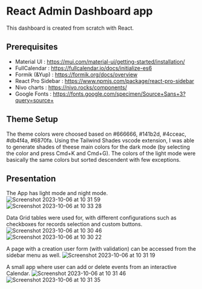 # React Admin Dashboard app
This dashboard is created from scratch with React.

## Prerequisites
* Material UI : https://mui.com/material-ui/getting-started/installation/
* FullCalendar : https://fullcalendar.io/docs/initialize-es6
* Formik (&Yup) : https://formik.org/docs/overview
* React Pro Sidebar : https://www.npmjs.com/package/react-pro-sidebar
* Nivo charts : https://nivo.rocks/components/
* Google Fonts : https://fonts.google.com/specimen/Source+Sans+3?query=source+

## Theme Setup
The theme colors were choosed based on #666666, #141b2d, #4cceac, #db4f4a, #6870fa. Using the Tailwind Shades vscode extension,
I was able to generate shades of theese main colors for the dark mode (by selecting the color and press Cmd+K and Cmd+G). The colors of the light mode were basically the same colors but sorted descendent with few exceptions.

## Presentation
The App has light mode and night mode. 
![Screenshot 2023-10-06 at 10 31 59](https://github.com/ciubiadi/React-Admin-Dashboard/assets/46215033/2fa372b8-fe2d-4c3a-a1bb-24fb3d117c22)
![Screenshot 2023-10-06 at 10 33 28](https://github.com/ciubiadi/React-Admin-Dashboard/assets/46215033/62eb7ec3-bd64-41fe-9187-3235a482a4ac)

Data Grid tables were used for, with different configurations such as checkboxes for records selection and custom buttons.
![Screenshot 2023-10-06 at 10 30 46](https://github.com/ciubiadi/React-Admin-Dashboard/assets/46215033/43e9d67f-1521-4bae-b5fb-357fffd3d7a0)
![Screenshot 2023-10-06 at 10 30 22](https://github.com/ciubiadi/React-Admin-Dashboard/assets/46215033/9c52a00e-fbca-4ee3-ba2d-f2c6d38656a7)

A page with a creation user form (with validation) can be accessed from the sidebar menu as well.
![Screenshot 2023-10-06 at 10 31 19](https://github.com/ciubiadi/React-Admin-Dashboard/assets/46215033/9dd4c043-d0ad-4ebb-a505-d0e53a73da6d)

A small app where user can add or delete events from an interactive Calendar.
![Screenshot 2023-10-06 at 10 31 46](https://github.com/ciubiadi/React-Admin-Dashboard/assets/46215033/30ef1902-31d1-4fed-ab9a-bdfc66fceae5)
![Screenshot 2023-10-06 at 10 31 35](https://github.com/ciubiadi/React-Admin-Dashboard/assets/46215033/c18e6d69-1bae-4c56-a6b0-0e327688c5cd)

